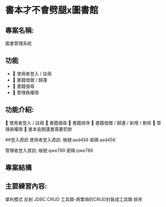 # 書本才不會劈腿x圖書館

## 專案名稱:
圖書管理系統

## 功能
- 🔹 使用者登入 / 註冊
- 🔹 書籍借閱 / 歸還
- 🔹 書籍搜尋
- 🔹 管理員權限

## 功能介紹:
🔹 使用者登入 / 註冊
🔹 書籍搜尋
🔹 書籍排序
🔹 書籍借閱 / 歸還 / 新增 / 刪除
🔹 管理員權限
🔹 書本逾期還書需要罰款

##登入資訊
使用者登入資訊:
帳號:asd456
密碼:asd456

管理者登入資訊:
帳號:qwe789
密碼:qwe789

## 專案結構

## 主要練習內容:
單利模式
反射
JDBC CRUD
工具類-將繁瑣的CRUD封裝成工具類
排序
